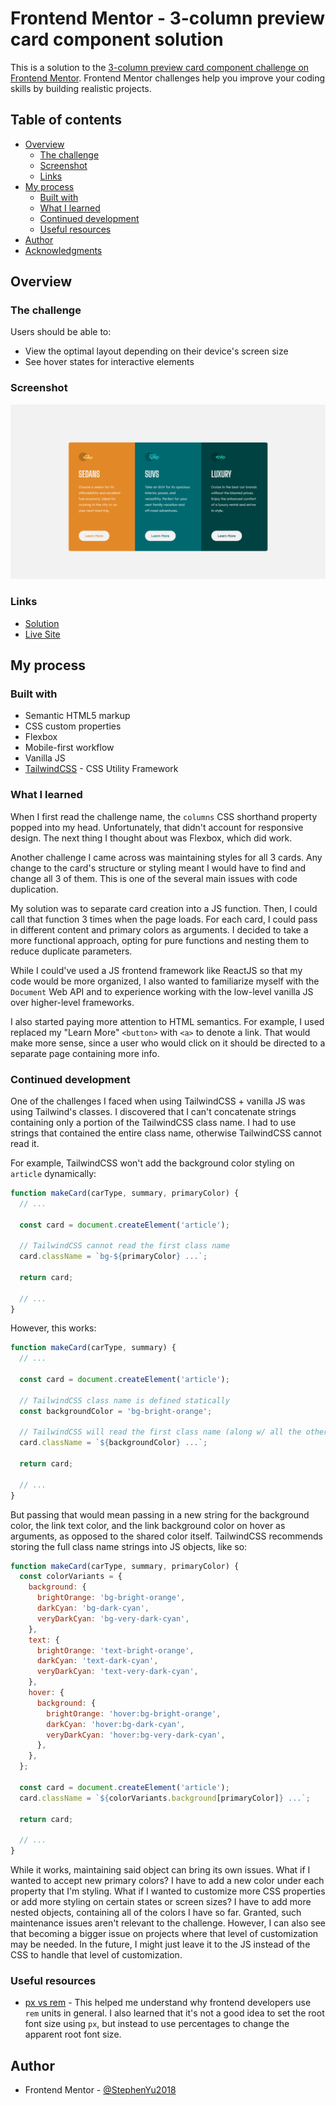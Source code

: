 # Frontend Mentor - 3-column preview card component solution

This is a solution to the [3-column preview card component challenge on Frontend Mentor](https://www.frontendmentor.io/challenges/3column-preview-card-component-pH92eAR2-). Frontend Mentor challenges help you improve your coding skills by building realistic projects. 

## Table of contents

- [Overview](#overview)
  - [The challenge](#the-challenge)
  - [Screenshot](#screenshot)
  - [Links](#links)
- [My process](#my-process)
  - [Built with](#built-with)
  - [What I learned](#what-i-learned)
  - [Continued development](#continued-development)
  - [Useful resources](#useful-resources)
- [Author](#author)
- [Acknowledgments](#acknowledgments)

## Overview

### The challenge

Users should be able to:

- View the optimal layout depending on their device's screen size
- See hover states for interactive elements

### Screenshot

![](./screenshot.png)

### Links

- [Solution]()
- [Live Site](https://your-live-site-url.com)

## My process

### Built with

- Semantic HTML5 markup
- CSS custom properties
- Flexbox
- Mobile-first workflow
- Vanilla JS
- [TailwindCSS](https://tailwindcss.com/) - CSS Utility Framework

### What I learned

When I first read the challenge name, the `columns` CSS shorthand property 
popped into my head. Unfortunately, that didn't account for responsive design. 
The next thing I thought about was Flexbox, which did work.

Another challenge I came across was maintaining styles for all 3 cards. Any 
change to the card's structure or styling meant I would have to find and 
change all 3 of them. This is one of the several main issues with code 
duplication.

My solution was to separate card creation into a JS function. Then, I could 
call that function 3 times when the page loads. For each card, I could pass 
in different content and primary colors as arguments. I decided to take a 
more functional approach, opting for pure functions and nesting them to 
reduce duplicate parameters.

While I could've used a JS frontend framework like ReactJS so that my code 
would be more organized, I also wanted to familiarize myself with the 
`Document` Web API and to experience working with the low-level vanilla JS 
over higher-level frameworks.

I also started paying more attention to HTML semantics. For example, I used 
replaced my "Learn More" `<button>` with `<a>` to denote a link. That would 
make more sense, since a user who would click on it should be directed to a 
separate page containing more info.

### Continued development

One of the challenges I faced when using TailwindCSS + vanilla JS was using 
Tailwind's classes. I discovered that I can't concatenate strings containing 
only a portion of the TailwindCSS class name. I had to use strings that 
contained the entire class name, otherwise TailwindCSS cannot read it.

For example, TailwindCSS won't add the background color styling on `article` 
dynamically:

```js
function makeCard(carType, summary, primaryColor) {
  // ...

  const card = document.createElement('article');
  
  // TailwindCSS cannot read the first class name
  card.className = `bg-${primaryColor} ...`;
  
  return card;

  // ...
}
```

However, this works:

```js
function makeCard(carType, summary) {
  // ...

  const card = document.createElement('article');
  
  // TailwindCSS class name is defined statically
  const backgroundColor = 'bg-bright-orange';

  // TailwindCSS will read the first class name (along w/ all the others)
  card.className = `${backgroundColor} ...`;
  
  return card;

  // ...
}
```

But passing that would mean passing in a new string for the background color, 
the link text color, and the link background color on hover as arguments, as 
opposed to the shared color itself. TailwindCSS recommends storing the full 
class name strings into JS objects, like so:

```js
function makeCard(carType, summary, primaryColor) {
  const colorVariants = {
    background: {
      brightOrange: 'bg-bright-orange',
      darkCyan: 'bg-dark-cyan',
      veryDarkCyan: 'bg-very-dark-cyan',
    },
    text: {
      brightOrange: 'text-bright-orange',
      darkCyan: 'text-dark-cyan',
      veryDarkCyan: 'text-very-dark-cyan',
    },
    hover: {
      background: {
        brightOrange: 'hover:bg-bright-orange',
        darkCyan: 'hover:bg-dark-cyan',
        veryDarkCyan: 'hover:bg-very-dark-cyan',
      },
    },
  };

  const card = document.createElement('article');
  card.className = `${colorVariants.background[primaryColor]} ...`;
  
  return card;

  // ...
}
```

While it works, maintaining said object can bring its own issues. What if I 
wanted to accept new primary colors? I have to add a new color under each 
property that I'm styling. What if I wanted to customize more CSS properties 
or add more styling on certain states or screen sizes? I have to add more 
nested objects, containing all of the colors I have so far. Granted, such 
maintenance issues aren't relevant to the challenge. However, I can also see 
that becoming a bigger issue on projects where that level of customization may 
be needed. In the future, I might just leave it to the JS instead of the CSS 
to handle that level of customization.

### Useful resources

- [px vs rem](https://stackoverflow.com/a/43131958) - This helped me understand why frontend developers use `rem` units in general. I also learned that it's not a good idea to set the root font size using `px`, but instead to use percentages to change the apparent root font size.

## Author

- Frontend Mentor - [@StephenYu2018](https://www.frontendmentor.io/profile/yourusername)
